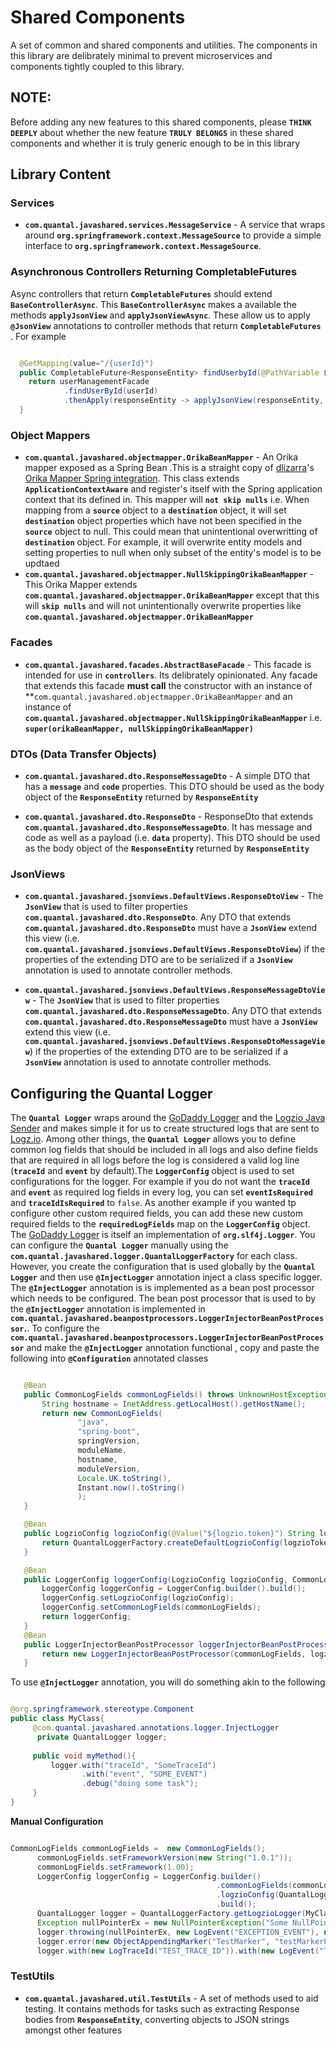 # Shared Components
A set of common and shared components and utilities. The components in this library 
are delibrately minimal to prevent microservices and components tightly 
coupled to this library.

## NOTE: 
Before adding any new features to this shared components, 
please **`THINK DEEPLY`** about whether the new feature **`TRULY BELONGS`**
in these shared components and whether it is truly generic enough to be in this library


## Library Content

  ### Services
  - **`com.quantal.javashared.services.MessageService`** - A service that wraps around **`org.springframework.context.MessageSource`** to 
  provide a simple interface to   **`org.springframework.context.MessageSource`**.
  
  ### Asynchronous Controllers Returning CompletableFutures
  
  Async controllers that return **`CompletableFutures`** should extend **`BaseControllerAsync`**. This **`BaseControllerAsync`**
  makes a available the methods **`applyJsonView`** and **`applyJsonViewAsync`**. These allow us to apply **`@JsonView`** annotations to controller methods 
  that return   **`CompletableFutures`** . For example
  
  ```java
  
    @GetMapping(value="/{userId}")
    public CompletableFuture<ResponseEntity> findUserbyId(@PathVariable Long userId){
      return userManagementFacade
              .findUserById(userId)
              .thenApply(responseEntity -> applyJsonView(responseEntity, UserViews.CreatedAndUpdatedUserView.class, objectMapper));
    }


   ```
  

  
  ### Object Mappers
  - **`com.quantal.javashared.objectmapper.OrikaBeanMapper`** - An Orika mapper exposed as a Spring Bean .This is a straight copy of
   [dlizarra](https://github.com/dlizarra)'s  [Orika Mapper Spring integration](https://github.com/dlizarra/orika-spring-integration). This class extends
   **`ApplicationContextAware`** and register's itself with the Spring application
   context that its defined in. This mapper will **`not skip nulls`** i.e. When mapping from a **`source`** object
    to a **`destination`** object, it will set **`destination`** object properties
    which  have not been specified in the **`source`** object to null. This could mean
    that unintentional overwritting of **`destination`** object. For example, it will 
    overwrite entity models and setting properties to null when only subset of the
    entity's model is to be updtaed
  - **`com.quantal.javashared.objectmapper.NullSkippingOrikaBeanMapper`** - This Orika Mapper extends  **`com.quantal.javashared.objectmapper.OrikaBeanMapper`**
    except that this will  **`skip nulls`** and will not unintentionally overwrite properties like  **`com.quantal.javashared.objectmapper.OrikaBeanMapper`**
  
  ### Facades
  - **`com.quantal.javashared.facades.AbstractBaseFacade`** - This facade is intended for use in **`controllers`**.
  Its delibrately opinionated. Any facade that extends this facade **must call** the constructor
  with an instance of **`com.quantal.javashared.objectmapper.OrikaBeanMapper` and an 
  instance of  **`com.quantal.javashared.objectmapper.NullSkippingOrikaBeanMapper`** i.e. 
  **`super(orikaBeanMapper, nullSkippingOrikaBeanMapper)`**
  
  ### DTOs (Data Transfer Objects)
  - **`com.quantal.javashared.dto.ResponseMessageDto`** - A simple DTO that has a **`message`** and **`code`** properties. This DTO should be used as the 
  body object of the **`ResponseEntity`** returned by **`ResponseEntity`**
  
  - **`com.quantal.javashared.dto.ResponseDto`** - ResponseDto that extends **`com.quantal.javashared.dto.ResponseMessageDto`**. It has
  message and code as well as a payload (i.e. **`data`** property). This DTO should be used as the
  body object of the **`ResponseEntity`** returned by **`ResponseEntity`**
  
  ### JsonViews
  - **`com.quantal.javashared.jsonviews.DefaultViews.ResponseDtoView`** - The **`JsonView`** that is used to filter properties 
  **`com.quantal.javashared.dto.ResponseDto`**. Any DTO that extends **`com.quantal.javashared.dto.ResponseDto`** must have a **`JsonView`**
  extend this view (i.e.  **`com.quantal.javashared.jsonviews.DefaultViews.ResponseDtoView`**) if the properties of the extending DTO are to be serialized
   if a **`JsonView`**  annotation is used to annotate controller methods.
   
  - **`com.quantal.javashared.jsonviews.DefaultViews.ResponseMessageDtoView`** - The **`JsonView`** that is used to filter properties 
    **`com.quantal.javashared.dto.ResponseMessageDto`**. Any DTO that extends **`com.quantal.javashared.dto.ResponseMessageDto`** must have a **`JsonView`**
    extend this view (i.e.  **`com.quantal.javashared.jsonviews.DefaultViews.ResponseDtoMessageView`**) if the properties of the extending DTO are to be serialized
     if a **`JsonView`**  annotation is used to annotate controller methods.
   
  ## Configuring the Quantal Logger
   The **`Quantal Logger`** wraps around the  [GoDaddy Logger](https://github.com/godaddy/godaddy-logger) and the [Logzio Java Sender](https://github.com/logzio/logzio-java-sender)
   and makes simple it for us to create structured logs that are sent to [Logz.io](http://logz.io). Among other things, the **`Quantal Logger`**  allows you to 
   define common log fields that should be included in all logs and also define fields that are required in all logs before the log is considered
   a valid log line (**`traceId`** and **`event`** by default).The **`LoggerConfig`** object is used to set configurations for the logger. For example 
   if you do not want the **`traceId`** and **`event`** as required log fields in every log, you can set  **`eventIsRequired`** and **`traceIdIsRequired`** to `false`. As another example if you wanted tp configure
   other custom required fields, you can add these new custom required fields to the **`requiredLogFields`** map on the **`LoggerConfig`** object.  The [GoDaddy Logger](https://github.com/godaddy/godaddy-logger) is itself an 
   implementation of **`org.slf4j.Logger`**. You can configure the **`Quantal Logger`** manually using the **`com.quantal.javashared.logger.QuantalLoggerFactory`** for  each class.
   However, you create the configuration that is used globally by the  **`Quantal Logger`** and then
   use  **`@InjectLogger`** annotation inject a class specific logger. The **`@InjectLogger`** annotation is is implemented as a bean post processor which
   needs to be configured. The bean post processor that is used to by the **`@InjectLogger`** annotation is 
   implemented in **`com.quantal.javashared.beanpostprocessors.LoggerInjectorBeanPostProcessor`.**. To configure the **`com.quantal.javashared.beanpostprocessors.LoggerInjectorBeanPostProcessor`** and make the 
   **`@InjectLogger`** annotation functional , copy and paste the following into **`@Configuration`** annotated classes
   
   ```java
  
      @Bean
      public CommonLogFields commonLogFields() throws UnknownHostException {
          String hostname = InetAddress.getLocalHost().getHostName();
          return new CommonLogFields(
                  "java",
                  "spring-boot",
                  springVersion,
                  moduleName,
                  hostname,
                  moduleVersion,
                  Locale.UK.toString(),
                  Instant.now().toString()
                  );
      }
  
      @Bean
      public LogzioConfig logzioConfig(@Value("${logzio.token}") String logzioToken) {
          return QuantalLoggerFactory.createDefaultLogzioConfig(logzioToken, Optional.empty(), Optional.empty());
      }
  
      @Bean
      public LoggerConfig loggerConfig(LogzioConfig logzioConfig, CommonLogFields commonLogFields){
          LoggerConfig loggerConfig = LoggerConfig.builder().build();
          loggerConfig.setLogzioConfig(logzioConfig);
          loggerConfig.setCommonLogFields(commonLogFields);
          return loggerConfig;
      }
      @Bean
      public LoggerInjectorBeanPostProcessor loggerInjectorBeanPostProcessor(CommonLogFields commonLogFields, LogzioConfig logzioConfig){
          return new LoggerInjectorBeanPostProcessor(commonLogFields, logzioConfig);
      }
  ```
  
  To use **`@InjectLogger`** annotation, you will do something akin to the following 
  
  ```java
  
  @org.springframework.stereotype.Component
  public class MyClass{
       @com.quantal.javashared.annotations.logger.InjectLogger
        private QuantalLogger logger;
       
       public void myMethod(){
           logger.with("traceId", "SomeTraceId")
                  .with("event", "SOME_EVENT")
                  .debug("doing some task");
       }
  }
  
  ```
  
  **Manual Configuration**
  
  ```java

CommonLogFields commonLogFields =  new CommonLogFields();
		commonLogFields.setFrameworkVersion(new String("1.0.1"));
		commonLogFields.setFramework(1.00);
		LoggerConfig loggerConfig = LoggerConfig.builder()
                                                .commonLogFields(commonLogFields)
				                                .logzioConfig(QuantalLoggerFactory.createDefaultLogzioConfig("MY_LOGZIO_TOKEN", Optional.of(true), Optional.empty()))
				                                .build();
		QuantalLogger logger = QuantalLoggerFactory.getLogzioLogger(MyClass.class, loggerConfig);
		Exception nullPointerEx = new NullPointerException("Some NullPointerException");
		logger.throwing(nullPointerEx, new LogEvent("EXCEPTION_EVENT"), new LogField(SUB_EVENT_KEY, String.format("SOME_EX_SUBEVENT %s", nullPointerEx.getMessage())), new LogTraceId("TEST_EX_TRACE_ID"));
		logger.error(new ObjectAppendingMarker("TestMarker", "testMarkerFieldName"), "test markerMsg", new NullPointerException(), new LogTraceId("TEST_TRACE_ID"), new LogEvent("TEST_EVENT"));
		logger.with(new LogTraceId("TEST_TRACE_ID")).with(new LogEvent("TEST_EVENT")).with("StringTest1").with("StringTest2").info("Some string message");
```
  
     
  ### TestUtils
  - **`com.quantal.javashared.util.TestUtils`** - A set of methods used to aid testing. It contains methods for tasks such as extracting Response bodies from 
  **`ResponseEntity`**, converting objects to JSON strings amongst other features
     